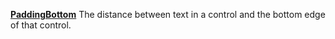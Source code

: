 [**PaddingBottom**](properties-alignment.md) The distance between text in a control and the bottom edge of that control.
